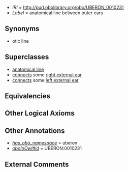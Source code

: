  * *IRI* = http://purl.obolibrary.org/obo/UBERON_0010231
 * *Label* = anatomical line between outer ears

## Synonyms

 * otic line

## Superclasses

 * [anatomical line](../../UBERON/00/UBERON_0006800.md)
 * [connects](../../ts/core#connects.md) some [right external ear](../../UBERON/16/UBERON_0006616.md)
 * [connects](../../ts/core#connects.md) some [left external ear](../../UBERON/17/UBERON_0006617.md)

## Equivalencies


## Other Logical Axioms


## Other Annotations

 * *[has_obo_namespace](../../ce/oboInOwl#hasOBONamespace.md)* = uberon
 * *[oboInOwl#id](../../id/oboInOwl#id.md)* = UBERON:0010231

## External Comments

